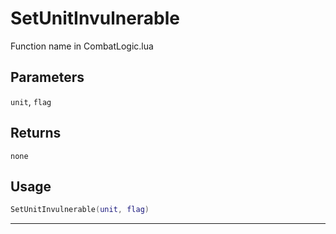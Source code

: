# SetUnitInvulnerable
Function name in CombatLogic.lua
## Parameters
`unit`, `flag`
## Returns
`none`
## Usage
```lua
SetUnitInvulnerable(unit, flag)
```
---
